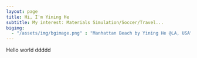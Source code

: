 ```yaml
---
layout: page
title: Hi, I'm Yining He
subtitle: My interest: Materials Simulation/Soccer/Travel...
bigimg:
  - "/assets/img/bgimage.png" : "Manhattan Beach by Yining He @LA, USA"
---
```


Hello world
ddddd

